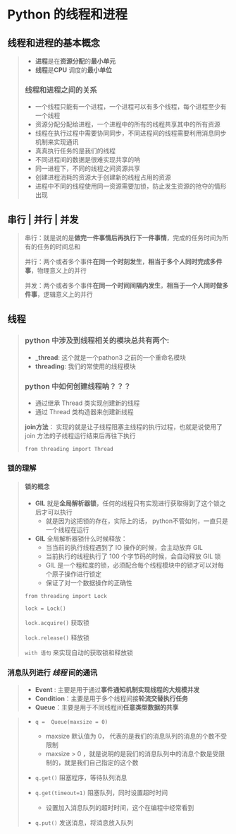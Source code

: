# Python 的线程和进程

## 线程和进程的基本概念

> * **进程**是在**资源分配**的**最小单元**
> * **线程**是**CPU** 调度的**最小单位**
>
> ### **线程和进程之间的关系**
>
> * 一个线程只能有一个进程，一个进程可以有多个线程，每个进程至少有一个线程
> * 资源分配分配给进程，一个进程中的所有的线程共享其中的所有资源
> * 线程在执行过程中需要协同同步，不同进程间的线程需要利用消息同步机制来实现通讯
> * 真真执行任务的是我们的线程
> * 不同进程间的数据是很难实现共享的呐
> * 同一进程下，不同的线程之间资源共享
> * 创建进程消耗的资源大于创建新的线程占用的资源
> * 进程中不同的线程使用同一资源需要加锁，防止发生资源的抢夺的情形出现



## 串行 | 并行 | 并发

> 串行：就是说的是**做完一件事情后再执行下一件事情**，完成的任务时间为所有的任务的时间总和
>
> 并行：两个或者多个事件**在同一个时刻发生**，**相当于多个人同时完成多件事**，物理意义上的并行
>
> 并发：两个或者多个事件**在同一个时间间隔内发生**，**相当于一个人同时做多件事**，逻辑意义上的并行



## 线程

> ### python 中涉及到线程相关的模块总共有两个:
>
> * **_thread**: 这个就是一个pathon3 之前的一个重命名模块
> * **threading**: 我们的常使用的线程模块
>
> ### python 中如何创建线程呐？？？
>
> * 通过继承 Thread 类实现创建新的线程
> * 通过 Thread 类构造器来创建新线程
>
> **join方法**： 实现的就是让子线程阻塞主线程的执行过程，也就是说使用了 join 方法的子线程运行结束后再往下执行 
>
> `from threading import Thread`



### 锁的理解

> #### 锁的概念
>
> * **GIL** 就是**全局解析器锁**，任何的线程只有实现进行获取得到了这个锁之后才可以执行
>   * 就是因为这把锁的存在，实际上的话， python不管如何，一直只是一个线程在运行
> * **GIL** 全局解析器锁什么时候释放：
>   * 当当前的执行线程遇到了 IO 操作的时候，会主动放弃 GIL
>   * 当前执行的线程执行了 100 个字节码的时候，会自动释放 GIL 锁
>   * GIL 是一个粗粒度的锁，必须配合每个线程模块中的锁才可以对每个原子操作进行锁定
>   * 保证了对一个数据操作的正确性
>
> `from threading import Lock`
>
> `lock = Lock()`
>
> `lock.acquire()`  获取锁
>
> `lock.release()`  释放锁
>
> `with 语句` 来实现自动的获取锁和释放锁



### 消息队列进行 *线程* 间的通讯

> * **Event** : 主要是用于通过**事件通知机制实现线程的大规模并发**
> * **Condition**：主要是用于多个线程间接**轮流交替执行任务**
> * **Queue**：主要是用于不同线程间**任意类型数据的共享**



> * `q =  Queue(maxsize = 0)`
>   * maxsize 默认值为 0， 代表的是我们的消息队列的消息的个数不受限制
>   * maxsize > 0 ，就是说明的是我们的消息队列中的消息个数是受限制的，就是我们自己指定的这个数
>
> * `q.get()`  阻塞程序，等待队列消息
>
> * `q.get(timeout=1)` 阻塞队列，同时设置超时时间
>   * 设置加入消息队列的超时时间，这个在编程中经常看到
>
> * `q.put()`  发送消息，将消息放入队列

